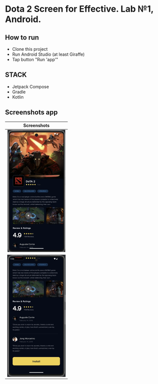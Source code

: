 # Dota 2 Screen for Effective. Lab №1, Android.

## How to run

* Clone this project
* Run Android Studio (at least Giraffe)
* Tap button "Run 'app'"

## STACK

* Jetpack Compose
* Gradle
* Kotlin

## Screenshots app
|                      Screenshots                       |
|:------------------------------------------------------:|
| <img src="assets/first_screenshot.webp" height="400">  | 
| <img src="assets/second_screenshot.webp" height="400"> |